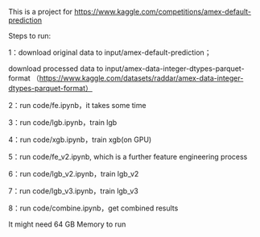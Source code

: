 This is a project for https://www.kaggle.com/competitions/amex-default-prediction


Steps to run:

1：download original data to input/amex-default-prediction；

download processed data to input/amex-data-integer-dtypes-parquet-format
（https://www.kaggle.com/datasets/raddar/amex-data-integer-dtypes-parquet-format）

2：run code/fe.ipynb，it takes some time 

3：run code/lgb.ipynb，train lgb

4：run code/xgb.ipynb，train xgb(on GPU)

5：run code/fe_v2.ipynb, which is a further feature engineering process

6：run  code/lgb_v2.ipynb，train lgb_v2

7：run code/lgb_v3.ipynb，train lgb_v3

8：run code/combine.ipynb，get combined results



It might need 64 GB Memory to run
